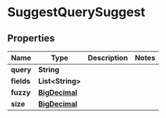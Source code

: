 
# SuggestQuerySuggest

## Properties
Name | Type | Description | Notes
------------ | ------------- | ------------- | -------------
**query** | **String** |  | 
**fields** | **List&lt;String&gt;** |  | 
**fuzzy** | [**BigDecimal**](BigDecimal.md) |  | 
**size** | [**BigDecimal**](BigDecimal.md) |  | 



